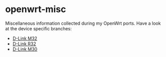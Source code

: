# openwrt-misc
Miscellaneous information collected during my OpenWrt ports.
Have a look at the device specific branches:
- [D-Link M32](https://github.com/RolandoMagico/openwrt-misc/tree/M32)
- [D-Link R32](https://github.com/RolandoMagico/openwrt-misc/tree/R32)
- [D-Link M30](https://github.com/RolandoMagico/openwrt-misc/tree/M30)
